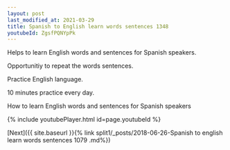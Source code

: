 ```yaml
---
layout: post
last_modified_at: 2021-03-29
title: Spanish to English learn words sentences 1348 
youtubeId: ZgsfPQNYpPk
---
```

 
 
Helps to learn English words and sentences for Spanish speakers.

Opportunitiy to repeat the words sentences. 

Practice English language. 
 
10 minutes practice every day. 
 
How to learn English words and sentences for Spanish speakers 
 
{% include youtubePlayer.html id=page.youtubeId %}
 
 
[Next]({{ site.baseurl }}{% link  split1/_posts/2018-06-26-Spanish to english learn words sentences 1079 .md%})
 
